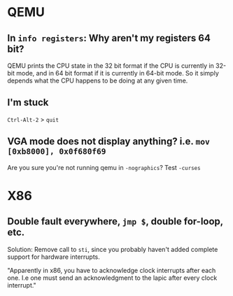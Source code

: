
# QEMU

## In `info registers`: Why aren't my registers 64 bit?

QEMU prints the CPU state in the 32 bit format if the CPU is
currently in 32-bit mode, and in 64 bit format if it is currently
in 64-bit mode. So it simply depends what the CPU happens to be
doing at any given time.

## I'm stuck

`Ctrl-Alt-2` > `quit`

## VGA mode does not display anything? i.e. `mov [0xb8000], 0x0f680f69`

Are you sure you're not running qemu in `-nographics`? Test `-curses`

# X86

## Double fault everywhere, `jmp $`, double for-loop, etc.

Solution: Remove call to `sti`, since you probably haven't added complete
support for hardware interrupts.

"Apparently in x86, you have to acknowledge clock interrupts after each one. I.e
one must send an acknowledgment to the lapic after every clock interrupt."
